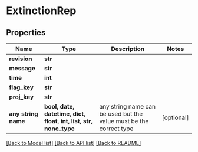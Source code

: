 # ExtinctionRep


## Properties
Name | Type | Description | Notes
------------ | ------------- | ------------- | -------------
**revision** | **str** |  | 
**message** | **str** |  | 
**time** | **int** |  | 
**flag_key** | **str** |  | 
**proj_key** | **str** |  | 
**any string name** | **bool, date, datetime, dict, float, int, list, str, none_type** | any string name can be used but the value must be the correct type | [optional]

[[Back to Model list]](../README.md#documentation-for-models) [[Back to API list]](../README.md#documentation-for-api-endpoints) [[Back to README]](../README.md)


